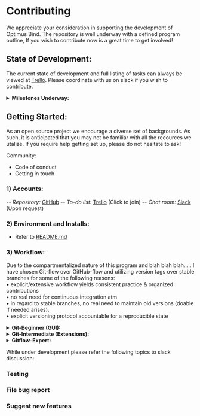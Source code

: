 # Contributing
We appreciate your consideration in supporting the development of Optimus Bind. The repository is well underway with a defined program outline, If you wish to contribute now is a great time to get involved!

## State of Development:
The current state of development and full listing of tasks can always be viewed at [Trello](https://trello.com/invite/b/V94BBx1d/4550ff50fe61eb27b8d304da57b00fe8/optimus-bind). Please coordinate with us on slack if you wish to contribute.
<details>
<summary><strong>Milestones Underway:</strong></summary>
<br>
<details>
<summary>Scoring:</summary>

-  IAlign.pl and ISAlign.pl rough drafts are being finished up.
-  work on PSI-Blast and MSA is about to start
    <img src="https://lh3.googleusercontent.com/Yl9t4Qm6OU5cUxEEDBkifFS3pSrJe73Kk_oLAfhPB99GxBd1KaSOSjo9c-bv-O-8kmi5DYyCCNoKGXh5NGaRfCzq6JrSK3YhfMHpI3KLYO-Lcd-AvNlTN1H-o7lxBqGa5wQ_BimykjymOLeUygJWYmew1OJ0AuprrLyfdazKZuhmYwKn2Z9JC-7f26N-LNYgaS-5Oa54J9C8N25dQWj7-kXjF5Cb0XwmgWJr4ceMlv8K2RH_3IIfaIiQSG2aj4ViigcHLrN7hd9BT4ZtMW5fWKHqTK1kinWa2YuSnJcmys6urgWEmjxb1XMo5YkBdquvKkYyUjTE-ckgHNh4uGhk4gjXWAHxWgo9Lir0KzRMRuzQw5Cy6DcfDf8aIosOebm0bFdFrK-3M4bETHZ1EPKKEh1fEPPpEVSpa2znHf9cpY0zEm7XjG7o-tVXw1GREqYg8HUBjNG3PY2fZaIP2QCuRb1e--UC9KVK13CosHqH4B5yi1uaiPyIbRDHjBO3XoCrEB7brNvNJTGvZpgiSgZ3Gy3_h2N8Xojk4tTwYmsHW4YydfDt6jNLhgBzWmmSJuCWyfYU_xi-J_78xG2LZpijTPlsPKGcG47bGnNant9ArlUJiA008DT9OH1pknzrGzxQYCp2QBJVa-IkeBH-fL2b9cnWudDaBbsFqQQ0T2I0-myFcwx1DR2S5HAMDDJ0GKhmqk1_5nBbop6xjyYj5uRIxNF0=w1420-h966-no"> 
</details>

<details>
<summary> Machine learning:</summary>

- Scoring required first…
</details>

<details>
<summary> Holistic Integration:</summary>

-   Testing is in its infancy
-   Check 3rd party requirements
-   Code cleanup (just revising and reviewing)
</details>
</details>

## Getting Started:
As an open source project we encourage a diverse set of backgrounds. As such, it is anticipated that you may not be familiar with all the recources we utalize. If you require help getting set up, please do not hesitate to ask! 

Community:
-   Code of conduct
-   Getting in touch

###  1) Accounts:
-- *Repository:*  [GitHub](https://github.com/tcardlab/optimus_bind_sample)
-- *To-do list:*  [Trello](https://trello.com/invite/b/V94BBx1d/4550ff50fe61eb27b8d304da57b00fe8/optimus-bind) (Click to join)
-- *Chat room:*  [Slack](https://bioscienceclub.slack.com/messages/CHK7D10MN/details/) (Upon request)

### 2) Environment and Installs:
- Refer to [README.md](https://github.com/tcardlab/optimus_bind_sample#installing)

### 3) Workflow: 
Due to the compartmentalized nature of this program and blah blah blah…..
I have chosen Git-flow over GitHub-flow and utilizing version tags over stable branches for some of the following reasons:  
• explicit/extensive workflow yields consistent practice & organized contributions  
• no real need for continuous integration atm  
• in regard to stable branches, no real need to maintain old versions (doable if needed arises).  
• explicit versioning protocol accountable for a reproducible state


<details>
<summary><strong>Git-Beginner (GUI):</strong></summary>

If you have no git/gitflow experience and just want to get to work:
-   Sourcetree
-   Github Desktop
</details>

<details>
<summary><strong>Git-Intermediate (Extensions):</strong></summary>

If you are familiar with git, but new to git-flow, this is you you:
-   Gitflow avh
</details>

<details>
<summary><strong>Gitflow-Expert:</strong></summary>

You know what to do.
</details>


While under development please refer the following topics to slack discussion:
### Testing
### File bug report
### Suggest new features
